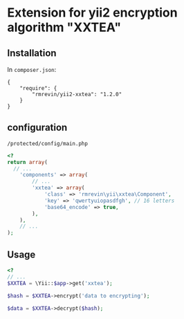Extension for yii2 encryption algorithm "XXTEA"
==========

Installation
------------
In `composer.json`:
```
{
    "require": {
        "rmrevin/yii2-xxtea": "1.2.0"
    }
}
```

configuration
-------------
`/protected/config/main.php`
```php
<?
return array(
  // ...
	'components' => array(
		// ...
		'xxtea' => array(
			'class' => 'rmrevin\yii\xxtea\Component',
			'key' => 'qwertyuiopasdfgh', // 16 letters
			'base64_encode' => true,
		),
	),
	// ...
);
```

Usage
-----
```php
<?
// ...
$XXTEA = \Yii::$app->get('xxtea');

$hash = $XXTEA->encrypt('data to encrypting');

$data = $XXTEA->decrypt($hash);
```
